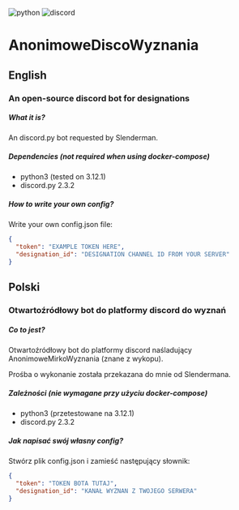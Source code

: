 ![python](https://img.shields.io/badge/Python-FFD43B?style=for-the-badge&logo=python&logoColor=blue)
![discord](https://img.shields.io/badge/Discord-5865F2?style=for-the-badge&logo=discord&logoColor=white)

# AnonimoweDiscoWyznania

## English

### An open-source discord bot for designations

##### What it is?
An discord.py bot requested by Slenderman. 

##### Dependencies (not required when using docker-compose)
* python3 (tested on 3.12.1)
* discord.py 2.3.2

##### How to write your own config?
Write your own config.json file:
```json
{
  "token": "EXAMPLE TOKEN HERE",
  "designation_id": "DESIGNATION CHANNEL ID FROM YOUR SERVER"
}
```

## Polski

### Otwartoźródłowy bot do platformy discord do wyznań

##### Co to jest?
Otwartoźródłowy bot do platformy discord naśladujący AnonimoweMirkoWyznania (znane z wykopu).

Prośba o wykonanie została przekazana do mnie od Slendermana.

##### Zależności (nie wymagane przy użyciu docker-compose)
* python3 (przetestowane na 3.12.1)
* discord.py 2.3.2

##### Jak napisać swój własny config?
Stwórz plik config.json i zamieść następujący słownik:
```json
{
  "token": "TOKEN BOTA TUTAJ",
  "designation_id": "KANAŁ WYZNAN Z TWOJEGO SERWERA"
}
```